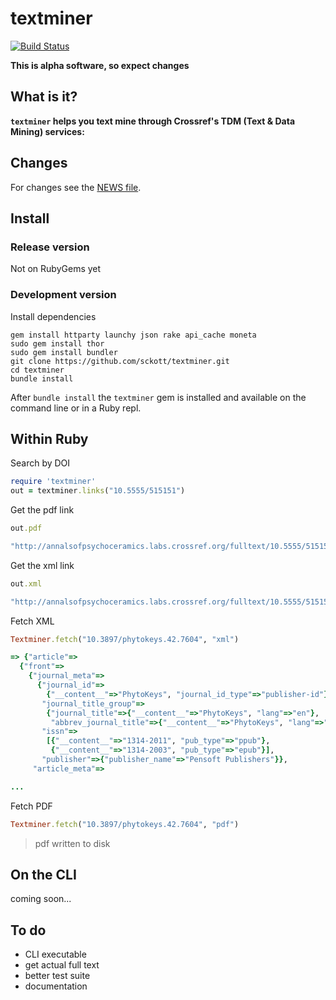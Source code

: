 textminer
=========

[![Build Status](https://api.travis-ci.org/sckott/textminer.png)](https://travis-ci.org/sckott/textminer)

__This is alpha software, so expect changes__

## What is it?

__`textminer` helps you text mine through Crossref's TDM (Text & Data Mining) services:__

## Changes

For changes see the [NEWS file](https://github.com/sckott/textminer/blob/master/NEWS.md).

## Install

### Release version

Not on RubyGems yet

### Development version

Install dependencies

```
gem install httparty launchy json rake api_cache moneta
sudo gem install thor
sudo gem install bundler
git clone https://github.com/sckott/textminer.git
cd textminer
bundle install
```

After `bundle install` the `textminer` gem is installed and available on the command line or in a Ruby repl.

## Within Ruby

Search by DOI

```ruby
require 'textminer'
out = textminer.links("10.5555/515151")
```

Get the pdf link

```ruby
out.pdf
```

```ruby
"http://annalsofpsychoceramics.labs.crossref.org/fulltext/10.5555/515151.pdf"
```

Get the xml link

```ruby
out.xml
```

```ruby
"http://annalsofpsychoceramics.labs.crossref.org/fulltext/10.5555/515151.xml"
```

Fetch XML

```ruby
Textminer.fetch("10.3897/phytokeys.42.7604", "xml")
```

```ruby
=> {"article"=>
  {"front"=>
    {"journal_meta"=>
      {"journal_id"=>
        {"__content__"=>"PhytoKeys", "journal_id_type"=>"publisher-id"},
       "journal_title_group"=>
        {"journal_title"=>{"__content__"=>"PhytoKeys", "lang"=>"en"},
         "abbrev_journal_title"=>{"__content__"=>"PhytoKeys", "lang"=>"en"}},
       "issn"=>
        [{"__content__"=>"1314-2011", "pub_type"=>"ppub"},
         {"__content__"=>"1314-2003", "pub_type"=>"epub"}],
       "publisher"=>{"publisher_name"=>"Pensoft Publishers"}},
     "article_meta"=>

...
```

Fetch PDF

```ruby
Textminer.fetch("10.3897/phytokeys.42.7604", "pdf")
```

> pdf written to disk

## On the CLI

coming soon...

## To do

* CLI executable
* get actual full text
* better test suite
* documentation
